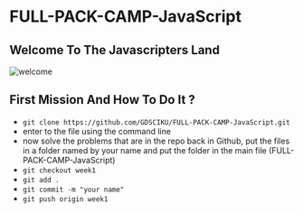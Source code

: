 # FULL-PACK-CAMP-JavaScript
## Welcome To The Javascripters Land 

![welcome](https://media0.giphy.com/media/w9lNTF0PwuF6HAcRN9/giphy.gif?cid=ecf05e47swe48aoogtu6eqizbpa6ug49da0vf4pyy3o1dwnn&rid=giphy.gif&ct=g)

## First Mission And How To Do It ?
- `git clone https://github.com/GDSCIKU/FULL-PACK-CAMP-JavaScript.git`
- enter to the file using the command line
- now solve the problems that are in the repo back in Github, put the files in a folder named by your name and put the folder in the main file (FULL-PACK-CAMP-JavaScript)
- `git checkout week1`
- `git add .`
- `git commit -m "your name"`
- `git push origin week1`
